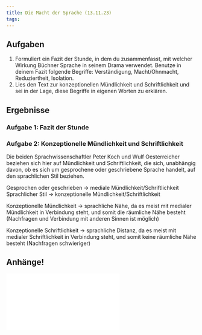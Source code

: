 ```yaml
---
title: Die Macht der Sprache (13.11.23)
tags:
---
```


## Aufgaben

1. Formuliert ein Fazit der Stunde, in dem du zusammenfasst, mit welcher Wirkung Büchner Sprache in seinem Drama verwendet. Benutze in deinem Fazit folgende Begriffe: Verständigung, Macht/Ohnmacht, Reduziertheit, Isolation.
2. Lies den Text zur konzeptionellen Mündlichkeit und Schriftlichkeit und sei in der Lage, diese Begriffe in eigenen Worten zu erklären.

## Ergebnisse

### Aufgabe 1: Fazit der Stunde

### Aufgabe 2: Konzeptionelle Mündlichkeit und Schriftlichkeit

Die beiden Sprachwissenschaftler Peter Koch und Wulf Oesterreicher beziehen sich hier auf Mündlichkeit und Schriftlichkeit, die sich, unabhängig davon, ob es sich um gesprochene oder geschriebene Sprache handelt, auf den sprachlichen Stil beziehen.

Gesprochen oder geschrieben → mediale Mündlichkeit/Schriftlichkeit
Sprachlicher Stil → konzeptionelle Mündlichkeit/Schriftlichkeit

Konzeptionelle Mündlichkeit → sprachliche Nähe, da es meist mit medialer Mündlichkeit in Verbindung steht, und somit die räumliche Nähe besteht (Nachfragen und Verbindung mit anderen Sinnen ist möglich)

Konzeptionelle Schriftlichkeit → sprachliche Distanz, da es meist mit medialer Schriftlichkeit in Verbindung steht, und somit keine räumliche Nähe besteht (Nachfragen schwieriger)

## Anhänge!

![](./Konzeptionelle_Muendlichkeit_und_Schriftlichkeit.pdf)